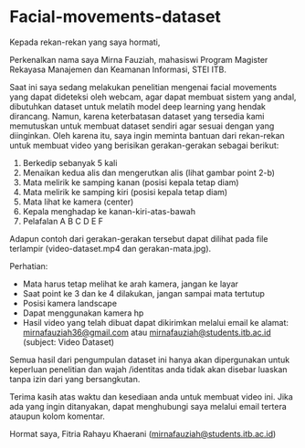# Facial-movements-dataset
Kepada rekan-rekan yang saya hormati,

Perkenalkan nama saya Mirna Fauziah, mahasiswi Program Magister Rekayasa Manajemen dan Keamanan Informasi, STEI ITB. 

Saat ini saya sedang melakukan penelitian mengenai facial movements yang dapat dideteksi oleh webcam, agar dapat membuat sistem yang andal, dibutuhkan dataset untuk melatih model deep learning yang hendak dirancang. Namun, karena keterbatasan dataset yang tersedia kami memutuskan untuk membuat dataset sendiri agar sesuai dengan yang diinginkan. Oleh karena itu, saya ingin meminta bantuan dari rekan-rekan untuk membuat video yang berisikan gerakan-gerakan sebagai berikut:
1. Berkedip sebanyak 5 kali 
2. Menaikan kedua alis dan mengerutkan alis (lihat gambar point 2-b)
3. Mata melirik ke samping kanan (posisi kepala tetap diam)
4. Mata melirik ke samping kiri (posisi kepala tetap diam)
5. Mata lihat ke kamera (center) 
6. Kepala menghadap ke kanan-kiri-atas-bawah
7. Pelafalan A B C D E F

Adapun contoh dari gerakan-gerakan tersebut dapat dilihat pada file terlampir (video-dataset.mp4 dan gerakan-mata.jpg).

Perhatian:
- Mata harus tetap melihat ke arah kamera, jangan ke layar
- Saat point ke 3 dan ke 4 dilakukan, jangan sampai mata tertutup
- Posisi kamera landscape 
- Dapat menggunakan kamera hp
- Hasil video yang telah dibuat dapat dikirimkan melalui email ke alamat: mirnafauziah36@gmail.com atau mirnafauziah@students.itb.ac.id (subject: Video Dataset)

Semua hasil dari pengumpulan dataset ini hanya akan dipergunakan untuk keperluan penelitian dan wajah /identitas anda tidak akan disebar luaskan tanpa izin dari yang bersangkutan.  

Terima kasih atas waktu dan kesediaan anda untuk membuat video ini. Jika ada yang ingin ditanyakan, dapat menghubungi saya melalui email tertera ataupun kolom komentar.

Hormat saya,
Fitria Rahayu Khaerani
(mirnafauziah@students.itb.ac.id)
